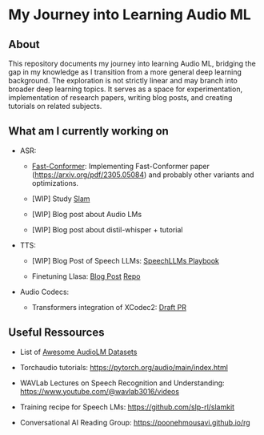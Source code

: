 # My Journey into Learning Audio ML

## About

This repository documents my journey into learning Audio ML, bridging the gap in my knowledge as I transition from a more general deep learning background. The exploration is not strictly linear and may branch into broader deep learning topics. It serves as a space for experimentation, implementation of research papers, writing blog posts, and creating tutorials on related subjects.

## What am I currently working on

- ASR:

  - [Fast-Conformer](https://github.com/Deep-unlearning/fast-conformer): Implementing Fast-Conformer paper (https://arxiv.org/pdf/2305.05084) and probably other variants and optimizations.
 
  - [WIP] Study [Slam](https://github.com/slp-rl/slamkit)
  
  - [WIP] Blog post about Audio LMs
  
  - [WIP] Blog post about distil-whisper + tutorial
 
- TTS:

  - [WIP] Blog Post of Speech LLMs: [SpeechLLMs Playbook](https://huggingface.co/spaces/Steveeeeeeen/SpeechLLM-Playbook)

  - Finetuning Llasa: [Blog Post](https://huggingface.co/blog/Steveeeeeeen/llasagna) [Repo](https://github.com/Deep-unlearning/LLaSA_training)
 
- Audio Codecs:

  - Transformers integration of XCodec2: [Draft PR](https://github.com/huggingface/transformers/pull/37868)
  
## Useful Ressources

- List of [Awesome AudioLM Datasets](https://github.com/yuekaizhang/Awesome-AudioLM-Datasets)

- Torchaudio tutorials: https://pytorch.org/audio/main/index.html

- WAVLab Lectures on Speech Recognition and Understanding: https://www.youtube.com/@wavlab3016/videos

- Training recipe for Speech LMs: https://github.com/slp-rl/slamkit

- Conversational AI Reading Group: https://poonehmousavi.github.io/rg
